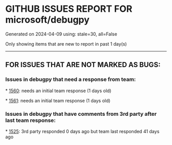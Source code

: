 
# GITHUB ISSUES REPORT FOR microsoft/debugpy


Generated on 2024-04-09 using: stale=30, all=False


Only showing items that are new to report in past 1 day(s)


---

## FOR ISSUES THAT ARE NOT MARKED AS BUGS:


### Issues in debugpy that need a response from team:


\* [1560](https://github.com/microsoft/debugpy/issues/1560 "&quot;import akshare as ak&quot; blocks the debugger after I upgrade to python 3.12.2."): needs an initial team response (1 days old)

\* [1561](https://github.com/microsoft/debugpy/issues/1561 "&quot;import akshare as ak&quot; blocks the debugger after I upgrade to python 3.12.2"): needs an initial team response (1 days old)

### Issues in debugpy that have comments from 3rd party after last team response:


\* [1525](https://github.com/microsoft/debugpy/issues/1525 "Display order of properties of a tensor object in debugging"): 3rd party responded 0 days ago but team last responded 41 days ago
